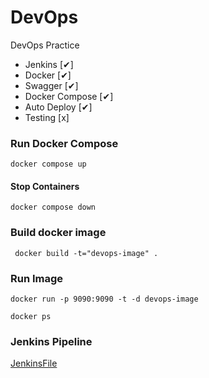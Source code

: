 # DevOps
DevOps Practice

- Jenkins [✔]
- Docker [✔]
- Swagger [✔]
- Docker Compose [✔]
- Auto Deploy [✔]
- Testing [x]

### Run Docker Compose
```
docker compose up
```

#### Stop Containers
```
docker compose down
```

### Build docker image
```
 docker build -t="devops-image" .
```
### Run Image
```
docker run -p 9090:9090 -t -d devops-image
```
```
docker ps
```
### Jenkins Pipeline 
[JenkinsFile](https://github.com/jahanzeb-j/DevOps/blob/dev/Jenkinsfile)
